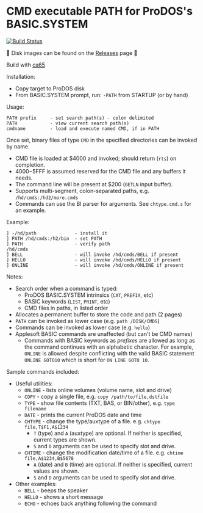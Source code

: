 # CMD executable PATH for ProDOS's BASIC.SYSTEM

[![Build Status](https://travis-ci.org/a2stuff/prodos-path.svg?branch=master)](https://travis-ci.org/a2stuff/prodos-path)

💾 Disk images can be found on the [Releases](https://github.com/a2stuff/prodos-path/releases) page 💾

Build with [ca65](https://cc65.github.io/doc/ca65.html)

Installation:
* Copy target to ProDOS disk
* From BASIC.SYSTEM prompt, run: `-PATH` from STARTUP (or by hand)

Usage:
```
PATH prefix     - set search path(s) - colon delimited
PATH            - view current search path(s)
cmdname         - load and execute named CMD, if in PATH
```

Once set, binary files of type `CMD` in the specified directories can be invoked by name.
* CMD file is loaded at $4000 and invoked; should return (`rts`) on completion.
* $4000-$5FFF is assumed reserved for the CMD file and any buffers it needs.
* The command line will be present at $200 (`GETLN` input buffer).
* Supports multi-segment, colon-separated paths, e.g. `/hd/cmds:/hd2/more.cmds`
* Commands can use the BI parser for arguments. See `chtype.cmd.s` for an example.

Example:
```
] -/hd/path              - install it
] PATH /hd/cmds:/h2/bin  - set PATH
] PATH                   - verify path
/hd/cmds
] BELL                   - will invoke /hd/cmds/BELL if present
] HELLO                  - will invoke /hd/cmds/HELLO if present
] ONLINE                 - will invoke /hd/cmds/ONLINE if present
```

Notes:
* Search order when a command is typed:
   * ProDOS BASIC.SYSTEM intrinsics (`CAT`, `PREFIX`, etc)
   * BASIC keywords (`LIST`, `PRINT`, etc)
   * CMD files in paths, in listed order
* Allocates a permanent buffer to store the code and path (2 pages)
* `PATH` can be invoked as lower case (e.g. `path /DISK/CMDS`)
* Commands can be invoked as lower case (e.g. `hello`)
* Applesoft BASIC commands are unaffected (but can't be CMD names)
   * Commands with BASIC keywords as _prefixes_ are allowed as long as the command continues with an alphabetic character. For example, `ONLINE` is allowed despite conflicting with the valid BASIC statement `ONLINE GOTO10` which is short for `ON LINE GOTO 10`.

Sample commands included:
* Useful utilities:
    * `ONLINE` - lists online volumes (volume name, slot and drive)
    * `COPY` - copy a single file, e.g. `copy /path/to/file,dstfile`
    * `TYPE` - show file contents (TXT, BAS, or BIN/other), e.g. `type filename`
    * `DATE` - prints the current ProDOS date and time
    * `CHTYPE` - change the type/auxtype of a file. e.g. `chtype file,T$F1,A$1234`
        * `T` (type) and `A` (auxtype) are optional. If neither is specified, current types are shown.
        * `S` and `D` arguments can be used to specify slot and drive.
    * `CHTIME` - change the modification date/time of a file. e.g. `chtime file,A$1234,B$5678`
        * `A` (date) and `B` (time) are optional. If neither is specified, current values are shown.
        * `S` and `D` arguments can be used to specify slot and drive.
* Other examples:
    * `BELL` - beeps the speaker
    * `HELLO` - shows a short message
    * `ECHO` - echoes back anything following the command
